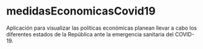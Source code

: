# medidasEconomicasCovid19
Aplicación para visualizar las políticas económicas planean llevar a cabo los diferentes estados de la República ante la emergencia sanitaria del COVID-19.
